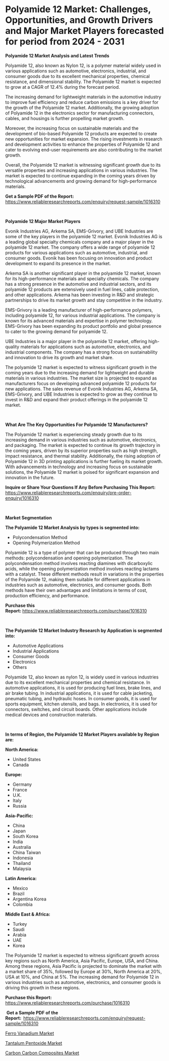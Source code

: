 <p><h1>Polyamide 12 Market: Challenges, Opportunities, and Growth Drivers and Major Market Players forecasted for period from 2024 - 2031</h1></p><p><strong>Polyamide 12 Market Analysis and Latest Trends</strong></p>
<p><p>Polyamide 12, also known as Nylon 12, is a polymer material widely used in various applications such as automotive, electronics, industrial, and consumer goods due to its excellent mechanical properties, chemical resistance, and dimensional stability. The Polyamide 12 market is expected to grow at a CAGR of 12.4% during the forecast period.</p><p>The increasing demand for lightweight materials in the automotive industry to improve fuel efficiency and reduce carbon emissions is a key driver for the growth of the Polyamide 12 market. Additionally, the growing adoption of Polyamide 12 in the electronics sector for manufacturing connectors, cables, and housings is further propelling market growth.</p><p>Moreover, the increasing focus on sustainable materials and the development of bio-based Polyamide 12 products are expected to create new opportunities for market expansion. The rising investments in research and development activities to enhance the properties of Polyamide 12 and cater to evolving end-user requirements are also contributing to the market growth.</p><p>Overall, the Polyamide 12 market is witnessing significant growth due to its versatile properties and increasing applications in various industries. The market is expected to continue expanding in the coming years driven by technological advancements and growing demand for high-performance materials.</p></p>
<p><strong>Get a Sample PDF of the Report:&nbsp;</strong> <a href="https://www.reliableresearchreports.com/enquiry/request-sample/1016310">https://www.reliableresearchreports.com/enquiry/request-sample/1016310</a></p>
<p>&nbsp;</p>
<p><strong>Polyamide 12 Major Market Players</strong></p>
<p><p>Evonik Industries AG, Arkema SA, EMS-Grivory, and UBE Industries are some of the key players in the polyamide 12 market. Evonik Industries AG is a leading global specialty chemicals company and a major player in the polyamide 12 market. The company offers a wide range of polyamide 12 products for various applications such as automotive, industrial, and consumer goods. Evonik has been focusing on innovation and product development to expand its presence in the market.</p><p>Arkema SA is another significant player in the polyamide 12 market, known for its high-performance materials and specialty chemicals. The company has a strong presence in the automotive and industrial sectors, and its polyamide 12 products are extensively used in fuel lines, cable protection, and other applications. Arkema has been investing in R&D and strategic partnerships to drive its market growth and stay competitive in the industry.</p><p>EMS-Grivory is a leading manufacturer of high-performance polymers, including polyamide 12, for various industrial applications. The company is known for its advanced materials and expertise in polymer technology. EMS-Grivory has been expanding its product portfolio and global presence to cater to the growing demand for polyamide 12.</p><p>UBE Industries is a major player in the polyamide 12 market, offering high-quality materials for applications such as automotive, electronics, and industrial components. The company has a strong focus on sustainability and innovation to drive its growth and market share.</p><p>The polyamide 12 market is expected to witness significant growth in the coming years due to the increasing demand for lightweight and durable materials in various industries. The market size is projected to expand as manufacturers focus on developing advanced polyamide 12 products for new applications. The sales revenue of Evonik Industries AG, Arkema SA, EMS-Grivory, and UBE Industries is expected to grow as they continue to invest in R&D and expand their product offerings in the polyamide 12 market.</p></p>
<p>&nbsp;</p>
<p><strong>What Are The Key Opportunities For Polyamide 12 Manufacturers?</strong></p>
<p><p>The Polyamide 12 market is experiencing steady growth due to its increasing demand in various industries such as automotive, electronics, and packaging. The market is expected to continue its growth trajectory in the coming years, driven by its superior properties such as high strength, impact resistance, and thermal stability. Additionally, the rising adoption of Polyamide 12 in 3D printing applications is further fueling its market growth. With advancements in technology and increasing focus on sustainable solutions, the Polyamide 12 market is poised for significant expansion and innovation in the future.</p></p>
<p><strong>Inquire or Share Your Questions If Any Before Purchasing This Report:</strong> <a href="https://www.reliableresearchreports.com/enquiry/pre-order-enquiry/1016310">https://www.reliableresearchreports.com/enquiry/pre-order-enquiry/1016310</a></p>
<p>&nbsp;</p>
<p><strong>Market Segmentation</strong></p>
<p><strong>The Polyamide 12 Market Analysis by types is segmented into:</strong></p>
<p><ul><li>Polycondensation Method</li><li>Opening Polymerization Method</li></ul></p>
<p><p>Polyamide 12 is a type of polymer that can be produced through two main methods: polycondensation and opening polymerization. The polycondensation method involves reacting diamines with dicarboxylic acids, while the opening polymerization method involves reacting lactams with a catalyst. These different methods result in variations in the properties of the Polyamide 12, making them suitable for different applications in industries such as automotive, electronics, and consumer goods. Both methods have their own advantages and limitations in terms of cost, production efficiency, and performance.</p></p>
<p><strong>Purchase this Report:&nbsp;</strong><a href="https://www.reliableresearchreports.com/purchase/1016310">https://www.reliableresearchreports.com/purchase/1016310</a></p>
<p>&nbsp;</p>
<p><strong>The Polyamide 12 Market Industry Research by Application is segmented into:</strong></p>
<p><ul><li>Automotive Applications</li><li>Industrial Applications</li><li>Consumer Goods</li><li>Electronics</li><li>Others</li></ul></p>
<p><p>Polyamide 12, also known as nylon 12, is widely used in various industries due to its excellent mechanical properties and chemical resistance. In automotive applications, it is used for producing fuel lines, brake lines, and air brake tubing. In industrial applications, it is used for cable jacketing, pneumatic tubing, and hydraulic hoses. In consumer goods, it is used for sports equipment, kitchen utensils, and bags. In electronics, it is used for connectors, switches, and circuit boards. Other applications include medical devices and construction materials.</p></p>
<p>&nbsp;</p>
<p><strong>In terms of Region, the Polyamide 12 Market Players available by Region are:</strong></p>
<p>
    <p> <strong> North America: </strong>
        <ul>
            <li>United States</li>
            <li>Canada</li>
        </ul>
        </p> 
    <p> <strong> Europe: </strong>
        <ul>
            <li>Germany</li>
            <li>France</li>
            <li>U.K.</li>
            <li>Italy</li>
            <li>Russia</li>
        </ul>
        </p> 
    <p> <strong> Asia-Pacific: </strong>
        <ul>
            <li>China</li>
            <li>Japan</li>
            <li>South Korea</li>
            <li>India</li>
            <li>Australia</li>
            <li>China Taiwan</li>
            <li>Indonesia</li>
            <li>Thailand</li>
            <li>Malaysia</li>
        </ul>
        </p> 
    <p> <strong> Latin America: </strong>
        <ul>
            <li>Mexico</li>
            <li>Brazil</li>
            <li>Argentina Korea</li>
            <li>Colombia</li>
        </ul>
        </p> 
    <p> <strong> Middle East & Africa: </strong>
        <ul>
            <li>Turkey</li>
            <li>Saudi</li>
            <li>Arabia</li>
            <li>UAE</li>
            <li>Korea</li>
        </ul>
    </p>
    </p>
<p><p>The Polyamide 12 market is expected to witness significant growth across key regions such as North America, Asia Pacific, Europe, USA, and China. Among these regions, Asia Pacific is projected to dominate the market with a market share of 35%, followed by Europe at 30%, North America at 20%, USA at 10%, and China at 5%. The increasing demand for Polyamide 12 in various industries such as automotive, electronics, and consumer goods is driving this growth in these regions.</p></p>
<p><strong>Purchase this Report: </strong><a href="https://www.reliableresearchreports.com/purchase/1016310">https://www.reliableresearchreports.com/purchase/1016310</a></p>
<p>&nbsp;<strong>Get a Sample PDF of the Report:&nbsp;&nbsp;</strong><a href="https://www.reliableresearchreports.com/enquiry/request-sample/1016310">https://www.reliableresearchreports.com/enquiry/request-sample/1016310</a></p>
<p><strong></strong></p>
<p><p><a href="https://github.com/bobicer/Market-Research-Report-List-2/blob/main/ferro-vanadium-market.md">Ferro Vanadium Market</a></p><p><a href="https://github.com/timeliteaut/Market-Research-Report-List-1/blob/main/tantalum-pentoxide-market.md">Tantalum Pentoxide Market</a></p><p><a href="https://github.com/seekum/Market-Research-Report-List-1/blob/main/carbon-carbon-composites-market.md">Carbon Carbon Composites Market</a></p></p>